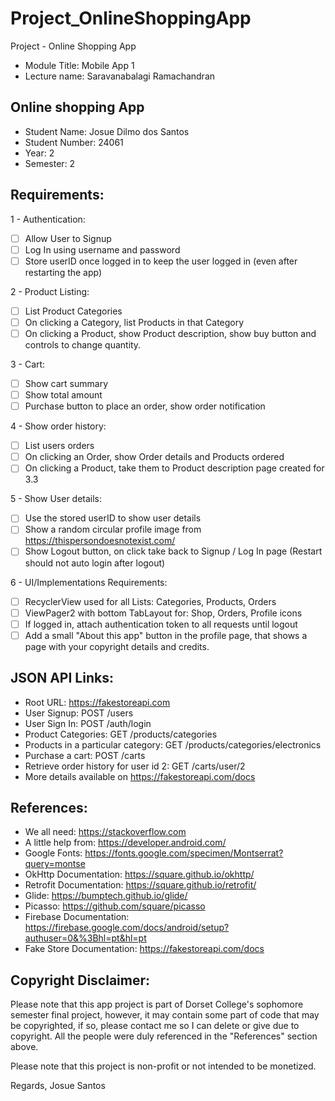 # Project_OnlineShoppingApp
Project - Online Shopping App

- Module Title: Mobile App 1
- Lecture name: Saravanabalagi Ramachandran

## Online shopping App
- Student Name: Josue Dilmo dos Santos
- Student Number: 24061
- Year: 2
- Semester: 2

## Requirements:
1 - Authentication:
- [ ] Allow User to Signup
- [ ] Log In using username and password
- [ ] Store userID once logged in to keep the user logged in (even after restarting the app)

2 - Product Listing:
- [ ] List Product Categories
- [ ] On clicking a Category, list Products in that Category
- [ ] On clicking a Product, show Product description, show buy button and controls to change quantity.

3 - Cart:
- [ ] Show cart summary
- [ ] Show total amount
- [ ] Purchase button to place an order, show order notification

4 - Show order history:
- [ ] List users orders
- [ ] On clicking an Order, show Order details and Products ordered
- [ ] On clicking a Product, take them to Product description page created for 3.3

5 - Show User details:
- [ ] Use the stored userID to show user details
- [ ] Show a random circular profile image from https://thispersondoesnotexist.com/
- [ ] Show Logout button, on click take back to Signup / Log In page (Restart should not auto login after logout)

6 - UI/Implementations Requirements:
- [ ] RecyclerView used for all Lists: Categories, Products, Orders
- [ ] ViewPager2 with bottom TabLayout for: Shop, Orders, Profile icons
- [ ] If logged in, attach authentication token to all requests until logout
- [ ] Add a small "About this app" button in the profile page, that shows a page with your copyright details and credits.

## JSON API Links:
- Root URL: https://fakestoreapi.com
- User Signup: POST /users
- User Sign In: POST /auth/login
- Product Categories: GET /products/categories
- Products in a particular category: GET /products/categories/electronics
- Purchase a cart: POST /carts
- Retrieve order history for user id 2: GET /carts/user/2
- More details available on https://fakestoreapi.com/docs

## References:
- We all need: https://stackoverflow.com
- A little help from: https://developer.android.com/
- Google Fonts: https://fonts.google.com/specimen/Montserrat?query=montse
- OkHttp Documentation: https://square.github.io/okhttp/
- Retrofit Documentation: https://square.github.io/retrofit/
- Glide: https://bumptech.github.io/glide/
- Picasso: https://github.com/square/picasso
- Firebase Documentation: https://firebase.google.com/docs/android/setup?authuser=0&%3Bhl=pt&hl=pt
- Fake Store Documentation: https://fakestoreapi.com/docs

## Copyright Disclaimer:
Please note that this app project is part of Dorset College's sophomore semester final project, however, it may contain some part of code that may be copyrighted, if so, please contact me so I can delete or give due to copyright. All the people were duly referenced in the "References" section above.

Please note that this project is non-profit or not intended to be monetized.

Regards,
Josue Santos
